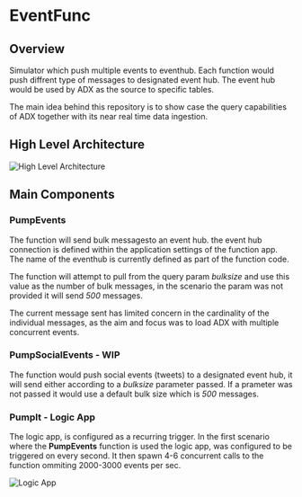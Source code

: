 # EventFunc
## Overview
Simulator which push multiple events to eventhub. Each function would push diffrent type of messages to designated event hub.
The event hub would be used by ADX as the source to specific tables.

The main idea behind this repository is to show case the query capabilities of ADX together with its near real time data ingestion.


## High Level Architecture
![High Level Architecture](https://user-images.githubusercontent.com/37622785/49592639-53ad6900-f97a-11e8-972f-cb27b33031bb.png)

## Main Components

### PumpEvents
The function will send bulk messagesto an event hub. the event hub connection is defined within the application settings of the function app. The name of the eventhub is currently defined as part of the function code.

The function will attempt to pull from the query param *bulksize* and use this value as the number of bulk messages, in the scenario the param was not provided it will send *500* messages.

The current message sent has limited concern in the cardinality of the individual messages, as the aim and focus was to load ADX with multiple concurrent events.

### PumpSocialEvents - WIP
The function would push social events (tweets) to a designated event hub, it will send either according to a *bulksize* parameter passed. If a prameter was not passed it would use a default bulk size which is *500* messages.

### PumpIt - Logic App
The logic app, is configured as a recurring trigger. In the first scenario where the **PumpEvents** function is used the logic app, was configured to be triggered on every second. It then spawn 4-6 concurrent calls to the function ommiting 2000-3000 events per sec.

![Logic App](https://user-images.githubusercontent.com/37622785/50053150-6e30d080-0138-11e9-9f94-a448443a9ed8.png)
